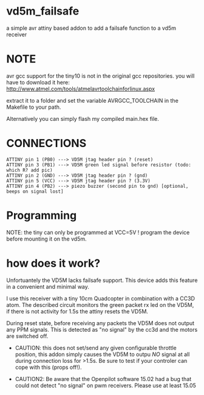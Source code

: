 # vd5m_failsafe
a simple avr attiny based addon to add a failsafe function to a vd5m receiver

# NOTE

avr gcc support for the tiny10 is not in the original gcc repositories.
you will have to download it here:
http://www.atmel.com/tools/atmelavrtoolchainforlinux.aspx

extract it to a folder and set the variable AVRGCC_TOOLCHAIN in the Makefile to your path.

Alternatively you can simply flash my compiled main.hex file.

# CONNECTIONS


```
ATTINY pin 1 (PB0) ---> VD5M jtag header pin ? (reset)
ATTINY pin 3 (PB1) ---> VD5M green led signal before resistor (todo: which R? add pic)
ATTINY pin 2 (GND) ---> VD5M jtag header pin ? (gnd)
ATTINY pin 5 (VCC) ---> VD5M jtag header pin ? (3.3V)
ATTINY pin 4 (PB2) ---> piezo buzzer (second pin to gnd) [optional, beeps on signal lost]
```

# Programming

NOTE: the tiny can only be programmed at VCC=5V ! program the device before mounting it on the vd5m.

# how does it work?

Unfortuantely the VD5M lacks failsafe support. This device adds this feature
in a convenient and minimal way.

I use this receiver with a tiny 10cm Quadcopter in combination with a CC3D atom.
The described circuit monitors the green packet rx led on the VD5M, if there is
not activity for 1.5s the attiny resets the VD5M.

During reset state, before receiving any packets the VD5M does not output any
PPM signals. This is detected as "no signal" by the cc3d and the motors are switched off.

* CAUTION:
this does not set/send any given configurable throttle position, this addon
simply causes the VD5M to outpu _NO_ signal at all during connection loss for >1.5s.
Be sure to test if your controler can cope with this (props off!).

* CAUTION2:
Be aware that the Openpilot software 15.02 had a bug that could not 
detect "no signal" on pwm receivers. Please use at least 15.05



